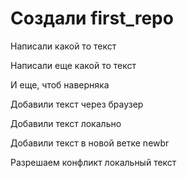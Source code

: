 ﻿# Создали first_repo

Написали какой то текст

Написали еще какой то текст

И еще, чтоб наверняка

Добавили текст через браузер

Добавили текст локально

Добавили текст в новой ветке newbr

Разрешаем конфликт локальный текст

